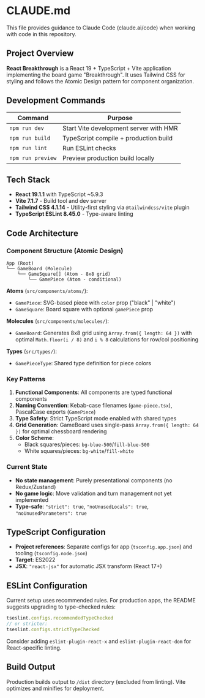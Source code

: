 # CLAUDE.md

This file provides guidance to Claude Code (claude.ai/code) when working with code in this repository.

## Project Overview

**React Breakthrough** is a React 19 + TypeScript + Vite application implementing the board game "Breakthrough". It uses Tailwind CSS for styling and follows the Atomic Design pattern for component organization.

## Development Commands

| Command | Purpose |
|---------|---------|
| `npm run dev` | Start Vite development server with HMR |
| `npm run build` | TypeScript compile + production build |
| `npm run lint` | Run ESLint checks |
| `npm run preview` | Preview production build locally |

## Tech Stack

- **React 19.1.1** with TypeScript ~5.9.3
- **Vite 7.1.7** - Build tool and dev server
- **Tailwind CSS 4.1.14** - Utility-first styling via `@tailwindcss/vite` plugin
- **TypeScript ESLint 8.45.0** - Type-aware linting

## Code Architecture

### Component Structure (Atomic Design)

```
App (Root)
└── GameBoard (Molecule)
    └── GameSquare[] (Atom - 8x8 grid)
        └── GamePiece (Atom - conditional)
```

**Atoms** (`src/components/atoms/`):
- `GamePiece`: SVG-based piece with `color` prop ("black" | "white")
- `GameSquare`: Board square with optional `gamePiece` prop

**Molecules** (`src/components/molecules/`):
- `GameBoard`: Generates 8x8 grid using `Array.from({ length: 64 })` with optimal `Math.floor(i / 8)` and `i % 8` calculations for row/col positioning

**Types** (`src/types/`):
- `GamePieceType`: Shared type definition for piece colors

### Key Patterns

1. **Functional Components**: All components are typed functional components
2. **Naming Convention**: Kebab-case filenames (`game-piece.tsx`), PascalCase exports (`GamePiece`)
3. **Type Safety**: Strict TypeScript mode enabled with shared types
4. **Grid Generation**: GameBoard uses single-pass `Array.from({ length: 64 })` for optimal chessboard rendering
5. **Color Scheme**:
   - Black squares/pieces: `bg-blue-500`/`fill-blue-500`
   - White squares/pieces: `bg-white`/`fill-white`

### Current State

- **No state management**: Purely presentational components (no Redux/Zustand)
- **No game logic**: Move validation and turn management not yet implemented
- **Type-safe**: `"strict": true`, `"noUnusedLocals": true`, `"noUnusedParameters": true`

## TypeScript Configuration

- **Project references**: Separate configs for app (`tsconfig.app.json`) and tooling (`tsconfig.node.json`)
- **Target**: ES2022
- **JSX**: `"react-jsx"` for automatic JSX transform (React 17+)

## ESLint Configuration

Current setup uses recommended rules. For production apps, the README suggests upgrading to type-checked rules:

```js
tseslint.configs.recommendedTypeChecked
// or stricter:
tseslint.configs.strictTypeChecked
```

Consider adding `eslint-plugin-react-x` and `eslint-plugin-react-dom` for React-specific linting.

## Build Output

Production builds output to `/dist` directory (excluded from linting). Vite optimizes and minifies for deployment.
